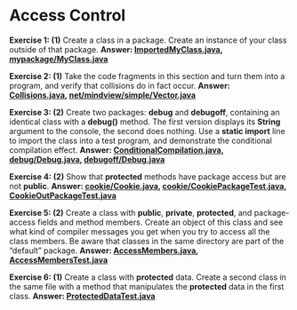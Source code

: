 # Access Control

**Exercise 1: (1)** Create a class in a package. 
Create an instance of your class outside of that package.
**Answer: [ImportedMyClass.java](src/main/java/ImportedMyClass.java), 
[mypackage/MyClass.java](src/main/java/mypackage/MyClass.java)**

**Exercise 2: (1)** Take the code fragments in this section and turn 
them into a program, and verify that collisions do in fact occur.
**Answer: [Collisions.java](src/main/java/Collisions.java), 
[net/mindview/simple/Vector.java](src/main/java/net/mindview/simple/Vector.java)**

**Exercise 3: (2)** Create two packages: **debug** and **debugoff**, 
containing an identical class with a **debug()** method. The first 
version displays its **String** argument to the console, the second 
does nothing. Use a **static import** line to import the class into a 
test program, and demonstrate the conditional compilation effect.
**Answer: [ConditionalCompilation.java](src/main/java/ConditionalCompilation.java), 
[debug/Debug.java](src/main/java/debug/Debug.java),
[debugoff/Debug.java](src/main/java/debugoff/Debug.java)**

**Exercise 4: (2)** Show that **protected** methods have package 
access but are not **public**.
**Answer: [cookie/Cookie.java](src/main/java/cookie/Cookie.java), 
[cookie/CookiePackageTest.java](src/main/java/cookie/CookiePackageTest.java),
[CookieOutPackageTest.java](src/main/java/CookieOutPackageTest.java)**

**Exercise 5: (2)** Create a class with **public**, **private**, **protected**, 
and package-access fields and method members. Create an object of this 
class and see what kind of compiler messages you get when you try to 
access all the class members. Be aware that classes in the same directory 
are part of the “default” package.
**Answer: [AccessMembers.java](src/main/java/AccessMembers.java), 
[AccessMembersTest.java](src/main/java/AccessMembersTest.java)**

**Exercise 6: (1)** Create a class with **protected** data. Create a second 
class in the same file with a method that manipulates the **protected** 
data in the first class.
**Answer: [ProtectedDataTest.java](src/main/java/ProtectedDataTest.java)**
